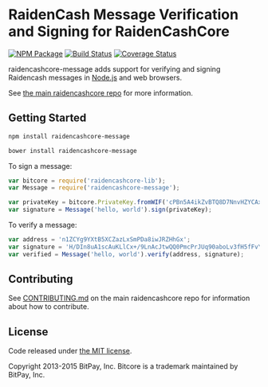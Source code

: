 # RaidenCash Message Verification and Signing for RaidenCashCore


[![NPM Package](https://img.shields.io/npm/v/raidencashcore-message.svg?style=flat-square)](https://www.npmjs.org/package/raidencashcore-message)
[![Build Status](https://img.shields.io/travis/solaris-rig/raidencashcore-message.svg?branch=master&style=flat-square)](https://travis-ci.org/solaris-rig/raidencashcore-message)
[![Coverage Status](https://img.shields.io/coveralls/bitpay/raidencashcore-message.svg?style=flat-square)](https://coveralls.io/r/solaris-rig/raidencashcore-message?branch=master)

raidencashcore-message adds support for verifying and signing Raidencash messages in [Node.js](http://nodejs.org/) and web browsers.

See [the main raidencashcore repo](https://github.com/solaris-rig/raidencashcore) for more information.

## Getting Started

```sh
npm install raidencashcore-message
```

```sh
bower install raidencashcore-message
```

To sign a message:

```javascript
var bitcore = require('raidencashcore-lib');
var Message = require('raidencashcore-message');

var privateKey = bitcore.PrivateKey.fromWIF('cPBn5A4ikZvBTQ8D7NnvHZYCAxzDZ5Z2TSGW2LkyPiLxqYaJPBW4');
var signature = Message('hello, world').sign(privateKey);
```

To verify a message:

```javascript
var address = 'n1ZCYg9YXtB5XCZazLxSmPDa8iwJRZHhGx';
var signature = 'H/DIn8uA1scAuKLlCx+/9LnAcJtwQQ0PmcPrJUq90aboLv3fH5fFvY+vmbfOSFEtGarznYli6ShPr9RXwY9UrIY=';
var verified = Message('hello, world').verify(address, signature);
```

## Contributing

See [CONTRIBUTING.md](https://github.com/solaris-rig/raidencashcore/blob/master/CONTRIBUTING.md) on the main raidencashcore repo for information about how to contribute.

## License

Code released under [the MIT license](https://github.com/bitpay/bitcore/blob/master/LICENSE).

Copyright 2013-2015 BitPay, Inc. Bitcore is a trademark maintained by BitPay, Inc.

